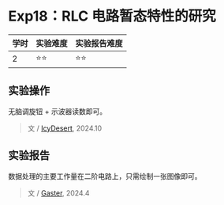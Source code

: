 # Exp18：RLC 电路暂态特性的研究

| 学时 | 实验难度 | 实验报告难度 |
|------|---------|------------|
| 2 | ⭐⭐ | ⭐⭐ |

## 实验操作

无脑调旋钮 + 示波器读数即可。
> 文 / [IcyDesert](https://github.com/IcyDesert), 2024.10

## 实验报告

数据处理的主要工作量在二阶电路上，只需绘制一张图像即可。

> 文 / [Gaster](https://github.com/WDGaster703/), 2024.4